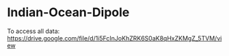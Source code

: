 # Indian-Ocean-Dipole
To access all data: https://drive.google.com/file/d/1i5FcInJoKhZRK6S0aK8qHxZKMgZ_5TVM/view

